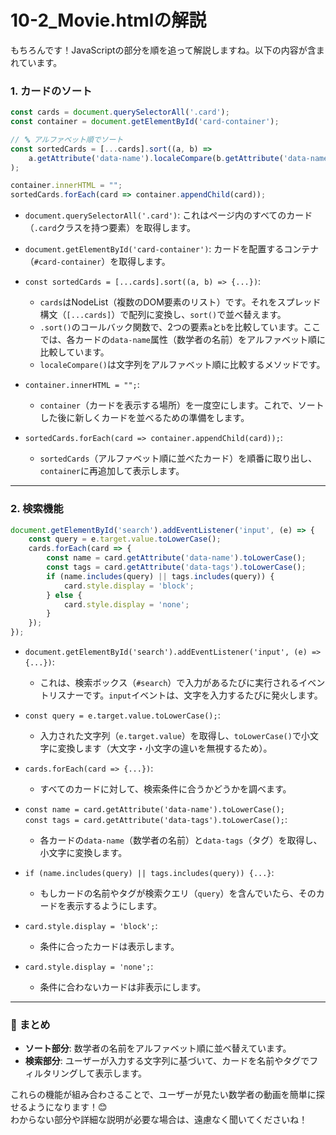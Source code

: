 # 10-2_Movie.htmlの解説

もちろんです！JavaScriptの部分を順を追って解説しますね。以下の内容が含まれています。

### 1. **カードのソート**
```javascript
const cards = document.querySelectorAll('.card');
const container = document.getElementById('card-container');

// 🔤 アルファベット順でソート
const sortedCards = [...cards].sort((a, b) => 
    a.getAttribute('data-name').localeCompare(b.getAttribute('data-name'))
);

container.innerHTML = "";
sortedCards.forEach(card => container.appendChild(card));
```

- `document.querySelectorAll('.card')`: これはページ内のすべてのカード（`.card`クラスを持つ要素）を取得します。
  
- `document.getElementById('card-container')`: カードを配置するコンテナ（`#card-container`）を取得します。

- `const sortedCards = [...cards].sort((a, b) => {...})`:  
    - `cards`はNodeList（複数のDOM要素のリスト）です。それをスプレッド構文（`[...cards]`）で配列に変換し、`sort()`で並べ替えます。  
    - `.sort()`のコールバック関数で、2つの要素`a`と`b`を比較しています。ここでは、各カードの`data-name`属性（数学者の名前）をアルファベット順に比較しています。  
    - `localeCompare()`は文字列をアルファベット順に比較するメソッドです。

- `container.innerHTML = "";`:  
    - `container`（カードを表示する場所）を一度空にします。これで、ソートした後に新しくカードを並べるための準備をします。

- `sortedCards.forEach(card => container.appendChild(card));`:  
    - `sortedCards`（アルファベット順に並べたカード）を順番に取り出し、`container`に再追加して表示します。

---

### 2. **検索機能**
```javascript
document.getElementById('search').addEventListener('input', (e) => {
    const query = e.target.value.toLowerCase();
    cards.forEach(card => {
        const name = card.getAttribute('data-name').toLowerCase();
        const tags = card.getAttribute('data-tags').toLowerCase();
        if (name.includes(query) || tags.includes(query)) {
            card.style.display = 'block';
        } else {
            card.style.display = 'none';
        }
    });
});
```

- `document.getElementById('search').addEventListener('input', (e) => {...})`:  
    - これは、検索ボックス（`#search`）で入力があるたびに実行されるイベントリスナーです。`input`イベントは、文字を入力するたびに発火します。

- `const query = e.target.value.toLowerCase();`:  
    - 入力された文字列（`e.target.value`）を取得し、`toLowerCase()`で小文字に変換します（大文字・小文字の違いを無視するため）。

- `cards.forEach(card => {...})`:  
    - すべてのカードに対して、検索条件に合うかどうかを調べます。

- `const name = card.getAttribute('data-name').toLowerCase();`  
  `const tags = card.getAttribute('data-tags').toLowerCase();`:  
    - 各カードの`data-name`（数学者の名前）と`data-tags`（タグ）を取得し、小文字に変換します。

- `if (name.includes(query) || tags.includes(query)) {...}`:  
    - もしカードの名前やタグが検索クエリ（`query`）を含んでいたら、そのカードを表示するようにします。

- `card.style.display = 'block';`:  
    - 条件に合ったカードは表示します。

- `card.style.display = 'none';`:  
    - 条件に合わないカードは非表示にします。

---

### 🧩 **まとめ**
- **ソート部分**: 数学者の名前をアルファベット順に並べ替えています。
- **検索部分**: ユーザーが入力する文字列に基づいて、カードを名前やタグでフィルタリングして表示します。

これらの機能が組み合わさることで、ユーザーが見たい数学者の動画を簡単に探せるようになります！😊  
わからない部分や詳細な説明が必要な場合は、遠慮なく聞いてくださいね！
